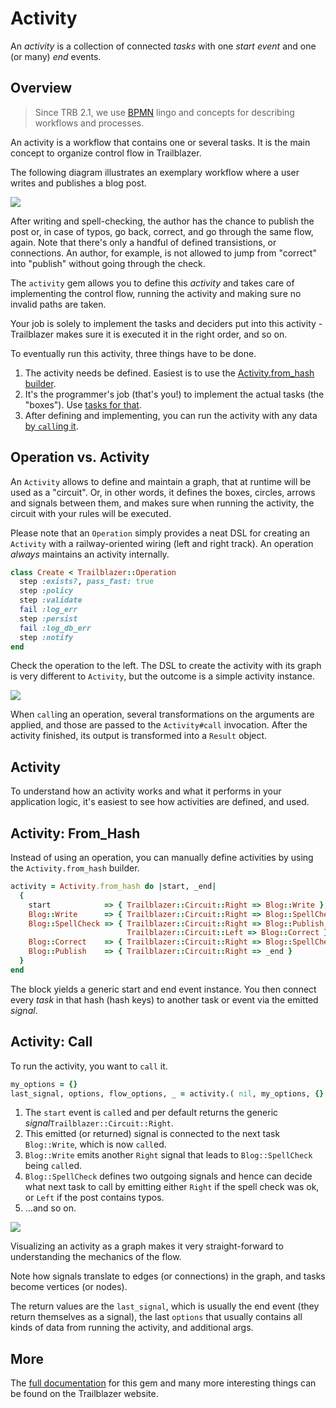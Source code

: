 # Activity

An _activity_ is a collection of connected _tasks_ with one _start event_ and one (or many) _end_ events.

## Overview

> Since TRB 2.1, we use [BPMN](http://www.bpmn.org/) lingo and concepts for describing workflows and processes.

An activity is a workflow that contains one or several tasks. It is the main concept to organize control flow in Trailblazer.

The following diagram illustrates an exemplary workflow where a user writes and publishes a blog post.

<img src="http://trb.to/images/diagrams/blog-bpmn1.png">

After writing and spell-checking, the author has the chance to publish the post or, in case of typos, go back, correct, and go through the same flow, again. Note that there's only a handful of defined transistions, or connections. An author, for example, is not allowed to jump from "correct" into "publish" without going through the check.

The `activity` gem allows you to define this *activity* and takes care of implementing the control flow, running the activity and making sure no invalid paths are taken.

Your job is solely to implement the tasks and deciders put into this activity - Trailblazer makes sure it is executed it in the right order, and so on.

To eventually run this activity, three things have to be done.

1. The activity needs be defined. Easiest is to use the [Activity.from_hash builder](#activity-fromhash).
2. It's the programmer's job (that's you!) to implement the actual tasks (the "boxes"). Use [tasks for that](#task).
3. After defining and implementing, you can run the activity with any data [by `call`ing it](#activity-call).

## Operation vs. Activity

An `Activity` allows to define and maintain a graph, that at runtime will be used as a "circuit". Or, in other words, it defines the boxes, circles, arrows and signals between them, and makes sure when running the activity, the circuit with your rules will be executed.

Please note that an `Operation` simply provides a neat DSL for creating an `Activity` with a railway-oriented wiring (left and right track). An operation _always_ maintains an activity internally.

```ruby
class Create < Trailblazer::Operation
  step :exists?, pass_fast: true
  step :policy
  step :validate
  fail :log_err
  step :persist
  fail :log_db_err
  step :notify
end
```

Check the operation to the left. The DSL to create the activity with its graph is very different to `Activity`, but the outcome is a simple activity instance.

<img src="http://trb.to/images/graph/op-vs-activity.png">

When `call`ing an operation, several transformations on the arguments are applied, and those are passed to the `Activity#call` invocation. After the activity finished, its output is transformed into a `Result` object.

## Activity

To understand how an activity works and what it performs in your application logic, it's easiest to see how activities are defined, and used.

## Activity: From_Hash

Instead of using an operation, you can manually define activities by using the `Activity.from_hash` builder.

```ruby
activity = Activity.from_hash do |start, _end|
  {
    start            => { Trailblazer::Circuit::Right => Blog::Write },
    Blog::Write      => { Trailblazer::Circuit::Right => Blog::SpellCheck },
    Blog::SpellCheck => { Trailblazer::Circuit::Right => Blog::Publish,
                          Trailblazer::Circuit::Left => Blog::Correct },
    Blog::Correct    => { Trailblazer::Circuit::Right => Blog::SpellCheck },
    Blog::Publish    => { Trailblazer::Circuit::Right => _end }
  }
end
```


The block yields a generic start and end event instance. You then connect every _task_ in that hash (hash keys) to another task or event via the emitted _signal_.

## Activity: Call

To run the activity, you want to `call` it.

```ruby
my_options = {}
last_signal, options, flow_options, _ = activity.( nil, my_options, {} )
```

1. The `start` event is `call`ed and per default returns the generic _signal_`Trailblazer::Circuit::Right`.
2. This emitted (or returned) signal is connected to the next task `Blog::Write`, which is now `call`ed.
3. `Blog::Write` emits another `Right` signal that leads to `Blog::SpellCheck` being `call`ed.
4. `Blog::SpellCheck` defines two outgoing signals and hence can decide what next task to call by emitting either `Right` if the spell check was ok, or `Left` if the post contains typos.
5. ...and so on.

<img src="http://trb.to/images/graph/blogpost-activity.png">

Visualizing an activity as a graph makes it very straight-forward to understanding the mechanics of the flow.


Note how signals translate to edges (or connections) in the graph, and tasks become vertices (or nodes).

The return values are the `last_signal`, which is usually the end event (they return themselves as a signal), the last `options` that usually contains all kinds of data from running the activity, and additional args.

## More

The [full documentation](http://trb.to/gems/activity/0.2/api.html) for this gem and many more interesting things can be found on the Trailblazer website.
